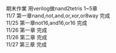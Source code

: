 期末作業 用verilog做nand2tetris 1~5章  
11/7 第一章nand,not,and,or,xor,or8way 完成  
11/25 第一章not16,and16,or16 完成  
11/26 第一章 完成  
11/26 第二章 完成  
11/27 第三章 完成
